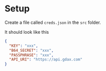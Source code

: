 # Setup

Create a file called `creds.json` in the `src` folder.

It should look like this

```json
{
  "KEY": "xxx",
  "B64_SECRET": "xxx",
  "PASSPHRASE": "xxx",
  "API_URI": "https://api.gdax.com"
}
```
